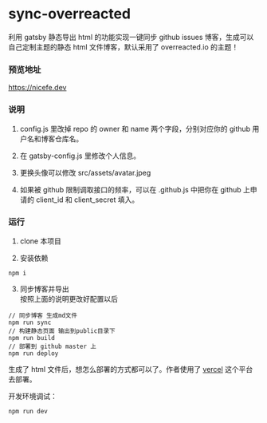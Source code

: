 # sync-overreacted

利用 gatsby 静态导出 html 的功能实现一键同步 github issues 博客，生成可以自己定制主题的静态 html 文件博客，默认采用了 overreacted.io 的主题！

### 预览地址

https://nicefe.dev

### 说明

1. config.js 里改掉 repo 的 owner 和 name 两个字段，分别对应你的 github 用户名和博客仓库名。

2. 在 gatsby-config.js 里修改个人信息。

3. 更换头像可以修改 src/assets/avatar.jpeg

4. 如果被 github 限制调取接口的频率，可以在 .github.js 中把你在 github 上申请的 client_id 和 client_secret 填入。

### 运行

1. clone 本项目

2. 安装依赖

```
npm i
```

3. 同步博客并导出  
   按照上面的说明更改好配置以后

```
// 同步博客 生成md文件
npm run sync
// 构建静态页面 输出到public目录下
npm run build
// 部署到 github master 上
npm run deploy
```

生成了 html 文件后，想怎么部署的方式都可以了。作者使用了 [vercel](https://vercel.com/) 这个平台去部署。


开发环境调试：

```
npm run dev
```
